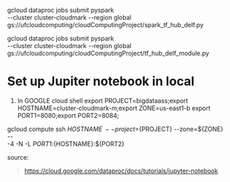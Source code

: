 gcloud dataproc jobs submit pyspark \
    --cluster cluster-cloudmark --region global \
    gs://ufcloudcomputing/cloudComputingProject/spark_tf_hub_delf.py

gcloud dataproc jobs submit pyspark \
    --cluster cluster-cloudmark --region global \
    gs://ufcloudcomputing/cloudComputingProject/tf_hub_delf_module.py

# Set up Jupiter notebook in local
1. In GOOGLE cloud shell
export PROJECT=bigdataass;export HOSTNAME=cluster-cloudmark-m;export ZONE=us-east1-b
export PORT1=8080;export PORT2=8084;

gcloud compute ssh ${HOSTNAME} \
    --project=${PROJECT} --zone=${ZONE}  -- \
    -4 -N -L ${PORT1}:${HOSTNAME}:${PORT2}

source:
> https://cloud.google.com/dataproc/docs/tutorials/jupyter-notebook